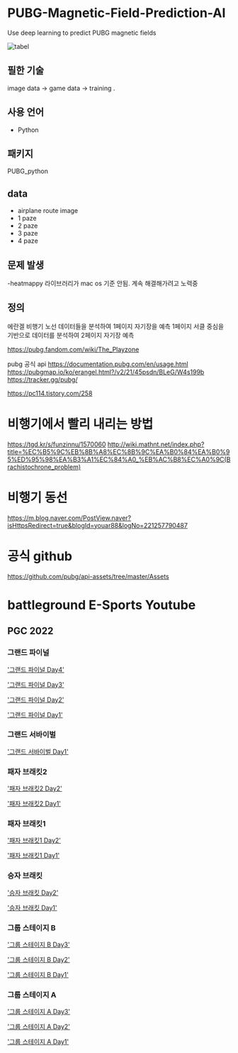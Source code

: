 # PUBG-Magnetic-Field-Prediction-AI
Use deep learning to predict PUBG magnetic fields

![tabel](image/pubgmap.io_erangel.png) 

## 필한 기술
image data -> game data -> training 
.
## 사용 언어
- Python


## 패키지
PUBG_python


## data
- airplane route image
- 1 paze
- 2 paze
- 3 paze
- 4 paze

## 문제 발생
-heatmappy 라이브러리가 mac os 기준 안됨. 계속 해결해가려고 노력중

## 정의

에란겔 비행기 노선 데이터들을 분석하여 1페이지 자기장을 예측
1페이지 서클 중심을 기반으로 데이터를 분석하여 2페이지 자기장 예측


https://pubg.fandom.com/wiki/The_Playzone

pubg 공식 api
https://documentation.pubg.com/en/usage.html
https://pubgmap.io/ko/erangel.html?/v2/21/45psdn/BLeG/W4s199b
https://tracker.gg/pubg/


https://pc114.tistory.com/258

# 비행기에서 빨리 내리는 방법
https://tgd.kr/s/funzinnu/1570060
http://wiki.mathnt.net/index.php?title=%EC%B5%9C%EB%8B%A8%EC%8B%9C%EA%B0%84%EA%B0%95%ED%95%98%EA%B3%A1%EC%84%A0_%EB%AC%B8%EC%A0%9C(Brachistochrone_problem)


# 비행기 동선 
https://m.blog.naver.com/PostView.naver?isHttpsRedirect=true&blogId=youar88&logNo=221257790487

# 공식 github
https://github.com/pubg/api-assets/tree/master/Assets


# battleground E-Sports Youtube
## PGC 2022
### 그랜드 파이널
['그랜드 파이널 Day4'](https://www.youtube.com/watch?v=Tb-0ALijTxk&feature=youtu.be)

['그랜드 파이널 Day3'](https://www.youtube.com/watch?v=Gr6NeBmVmrM)

['그랜드 파이널 Day2'](https://www.youtube.com/watch?v=v8PYsixhr60)

['그랜드 파이널 Day1'](https://www.youtube.com/watch?v=-hbmgfmdcMc&feature=youtu.be)

### 그랜드 서바이벌
['그랜드 서바이벌 Day1'](https://www.youtube.com/watch?v=I4Fg32X1CXI&feature=youtu.be)

### 패자 브래킷2
['패자 브래킷2 Day2'](https://www.youtube.com/watch?v=SusxiA5KRm0&feature=youtu.be)

['패자 브래킷2 Day1'](https://www.youtube.com/watch?v=EgD6oOugJpU&feature=youtu.be)

### 패자 브래킷1
['패자 브래킷1 Day2'](https://www.youtube.com/watch?v=_cPaCFo1YY8)

['패자 브래킷1 Day1'](https://www.youtube.com/watch?v=HZVm7waWBmM)

### 승자 브래킷
['승자 브래킷 Day2'](https://www.youtube.com/watch?v=fRzw3mNtWbc)

['승자 브래킷 Day1'](https://youtu.be/iavwvzgoSQY)

### 그룹 스테이지 B
['그룹 스테이지 B Day3'](https://www.youtube.com/watch?v=EcvZ7BkjiV8)

['그룹 스테이지 B Day2'](https://www.youtube.com/watch?v=mlvk57nDq_A&feature=youtu.be)

['그룹 스테이지 B Day1'](https://www.youtube.com/watch?v=a88Haj7ckMQ&feature=youtu.be)

### 그룹 스테이지 A
['그룹 스테이지 A Day3'](https://www.youtube.com/watch?v=wnmSiqfpeFM)

['그룹 스테이지 A Day2'](https://www.youtube.com/watch?v=wnmSiqfpeFM&feature=youtu.be)

['그룹 스테이지 A Day1'](https://www.youtube.com/watch?v=buQvBspU4Jo)

